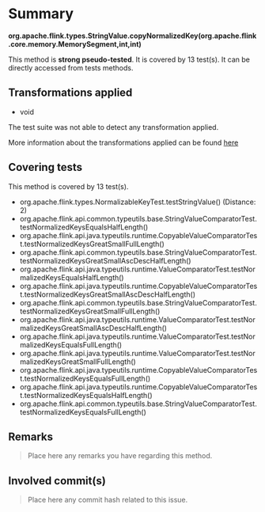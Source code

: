 # Summary
**org.apache.flink.types.StringValue.copyNormalizedKey(org.apache.flink.core.memory.MemorySegment,int,int)**

This method is **strong pseudo-tested**.
It is covered by 13 test(s). It can be directly accessed from tests methods.


## Transformations applied

- void


The test suite was not able to detect any transformation applied.

More information about the transformations applied can be found [here](https://github.com/STAMP-project/pitest-descartes)

## Covering tests
This method is covered by 13 test(s).
* org.apache.flink.types.NormalizableKeyTest.testStringValue() (Distance: 2)
* org.apache.flink.api.common.typeutils.base.StringValueComparatorTest.testNormalizedKeysEqualsHalfLength()
* org.apache.flink.api.java.typeutils.runtime.CopyableValueComparatorTest.testNormalizedKeysGreatSmallFullLength()
* org.apache.flink.api.common.typeutils.base.StringValueComparatorTest.testNormalizedKeysGreatSmallAscDescHalfLength()
* org.apache.flink.api.java.typeutils.runtime.ValueComparatorTest.testNormalizedKeysEqualsHalfLength()
* org.apache.flink.api.java.typeutils.runtime.CopyableValueComparatorTest.testNormalizedKeysGreatSmallAscDescHalfLength()
* org.apache.flink.api.common.typeutils.base.StringValueComparatorTest.testNormalizedKeysGreatSmallFullLength()
* org.apache.flink.api.java.typeutils.runtime.ValueComparatorTest.testNormalizedKeysGreatSmallAscDescHalfLength()
* org.apache.flink.api.java.typeutils.runtime.ValueComparatorTest.testNormalizedKeysEqualsFullLength()
* org.apache.flink.api.java.typeutils.runtime.ValueComparatorTest.testNormalizedKeysGreatSmallFullLength()
* org.apache.flink.api.java.typeutils.runtime.CopyableValueComparatorTest.testNormalizedKeysEqualsFullLength()
* org.apache.flink.api.java.typeutils.runtime.CopyableValueComparatorTest.testNormalizedKeysEqualsHalfLength()
* org.apache.flink.api.common.typeutils.base.StringValueComparatorTest.testNormalizedKeysEqualsFullLength()


## Remarks
> Place here any remarks you have regarding this method.

## Involved commit(s)

> Place here any commit hash related to this issue.
